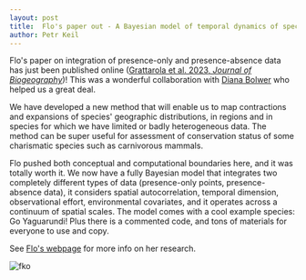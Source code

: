 ```yaml
---
layout: post
title:  Flo's paper out - A Bayesian model of temporal dynamics of species' ranges
author: Petr Keil
---
```


Flo's paper on integration of presence-only and presence-absence data has just been published online ([Grattarola et al. 2023, *Journal of Biogeography*](https://onlinelibrary.wiley.com/doi/10.1111/jbi.14622))! This was a wonderful collaboration with [Diana Bolwer](https://scholar.google.de/citations?user=P3jYLd4AAAAJ&hl=en) who helped us a great deal.

We have developed a new method that will enable us to map contractions and expansions of species' geographic distributions, in regions and in species for which we have limited or badly heterogeneous data. The method can be super useful for assessment of conservation status of some charismatic species such as carnivorous mammals.

Flo pushed both conceptual and computational boundaries here, and it was totally worth it. We now have a fully Bayesian model that integrates two completely different types of data (presence-only points, presence-absence data), it considers spatial autocorrelation, temporal dimension, observational effort, environmental covariates, and it operates across a continuum of spatial scales. The model comes with a cool example species: Go Yaguarundi! Plus there is a commented code, and tons of materials for everyone to use and copy.

See [Flo's webpage](https://flograttarola.com/) for more info on her research.

![fko](../../../../images/team/flo.png)

